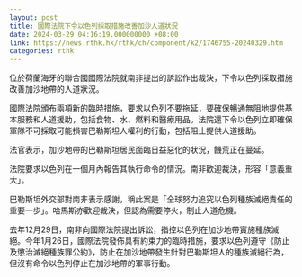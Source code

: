 ```yaml
---
layout: post
title: 國際法院下令以色列採取措施改善加沙人道狀況
date: 2024-03-29 04:16:19.000000000 +08:00
link: https://news.rthk.hk/rthk/ch/component/k2/1746755-20240329.htm
categories: rthk
---
```


位於荷蘭海牙的聯合國國際法院就南非提出的訴訟作出裁決，下令以色列採取措施改善加沙地帶的人道狀況。

國際法院頒布兩項新的臨時措施，要求以色列不要拖延，要確保暢通無阻地提供基本服務和人道援助，包括食物、水、燃料和醫療用品。法院還下令以色列立即確保軍隊不可採取可能損害巴勒斯坦人權利的行動，包括阻止提供人道援助。

法官表示，加沙地帶的巴勒斯坦居民面臨日益惡化的狀況，饑荒正在蔓延。

法院要求以色列在一個月內報告其執行命令的情況。南非歡迎裁決，形容「意義重大」。

巴勒斯坦外交部對南非表示感謝，稱此案是「全球努力追究以色列種族滅絕責任的重要一步」。哈馬斯亦歡迎裁決，但認為需要停火，制止人道危機。

去年12月29日，南非向國際法院提出訴訟，指控以色列在加沙地帶實施種族滅絕。今年1月26日，國際法院發佈具有約束力的臨時措施，要求以色列遵守《防止及懲治滅絕種族罪公約》，防止在加沙地帶發生針對巴勒斯坦人的種族滅絕行為，但沒有命令以色列停止在加沙地帶的軍事行動。
